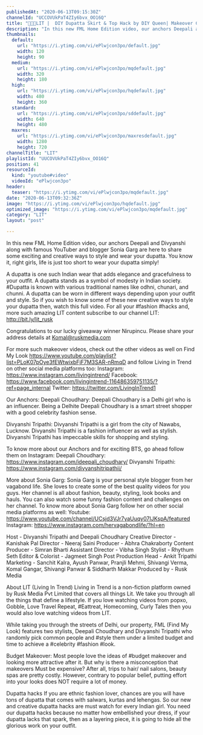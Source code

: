 ```yaml
---
publishedAt: "2020-06-13T09:15:30Z"
channelId: "UCCOVUkPaT4ZIy6bvx_OO16Q"
title: "👗👚😮LIT |  DIY Dupatta Skirt & Top Hack by DIY Queen| Makeover Challenge by @Sonia Garg | FML"
description: "In this new FML Home Edition video, our anchors Deepali and Divyanshi along with famous YouTuber and blogger Sonia Garg are here to share some exciting and creative ways to style and wear your dupatta. You know it, right girls, life is just too short to wear your dupatta simply!\n\nA dupatta is one such Indian wear that adds elegance and gracefulness to your outfit. A dupatta stands as a symbol of modesty in Indian society. #Dupatta is known with various traditional names like odhni, chunari, and chunni. A dupatta can be worn in different ways depending upon your outfit and style. So if you wish to know some of these new creative ways to style your dupatta then, watch this full video. For all your #fashion #hacks and, more such amazing LIT content subscribe to our channel LIT: http://bit.ly/lit_rusk\n\nCongratulations to our lucky giveaway winner Nirupincu. Please share your address details at Komal@ruskmedia.com\n\nFor more such makeover videos, check out the other videos as well on Find My Look https://www.youtube.com/playlist?list=PLoK07pOye3fEWtwixbFjF7M3SAR-nRmqD and follow Living in Trend on other social media platforms too: \nInstagram: https://www.instagram.com/livingintrend/ \nFacebook: https://www.facebook.com/livingintrend-116486359751135/?ref=page_internal \nTwitter: https://twitter.com/LivingInTrend1\n\nOur Anchors:\nDeepali Choudhary: Deepali Choudhary is a Delhi girl who is an influencer. Being a Delhite Deepali Choudhary is a smart street shopper with a good celebrity fashion sense.\n\nDivyanshi Tripathi: Divyanshi Tripathi is a girl from the city of Nawabs, Lucknow. Divyanshi Tripathi is a fashion influencer as well as stylish. Divyanshi Tripathi has impeccable skills for shopping and styling.\n\nTo know more about our Anchors and for exciting BTS, go ahead follow them on Instagram: Deepali Choudhary: https://www.instagram.com/ideepali_choudhary/ Divyanshi Tripathi: https://www.instagram.com/divyanshitripathii/\n\nMore about Sonia Garg:\nSonia Garg is your personal style blogger from her vagabond life. She loves to create some of the best quality videos for you guys. Her channel is all about fashion, beauty, styling, look books and hauls. You can also watch some funny fashion content and challenges on her channel. To know more about Sonia Garg follow her on other social media platforms as well: \nYoutube: https://www.youtube.com/channel/UCsjd3VJr7yaUuqy07IJKspA/featured\n Instagram: https://www.instagram.com/hervagabondlife/?hl=en\n\nHost - Divyanshi Tripathi and Deepali Choudhary\nCreative Director - Kanishak Pal\nDirector - Neeraj Saini\nProducer - Abhra Chakraborty\nContent Producer - Simran Bharti\nAssistant Director - Vibha Singh\nStylist - Rhythum Seth\nEditor & Colorist - Jagmeet Singh\nPost Production Head - Ankit Tripathi \nMarketing - Sanchit Kalra, Ayush Panwar, Pranjli Mehmi, Shivangi Verma, Komal Gangar, Shivangi Panwar & Siddharth Makkar\nProduced by - Rusk Media\n\nAbout LIT (Living In Trend)\nLiving in Trend is a non-fiction platform owned by Rusk Media Pvt Limited that covers all things Lit. We take you through all the things that define a lifestyle. If you love watching videos from popxo, Gobble, Love Travel Repeat, #Eattreat, Homecoming, Curly Tales then you would also love watching videos from LIT.\n\nWhile taking you through the streets of Delhi, our property, FML (Find My Look) features two stylists, Deepali Choudhary and Divyanshi Tripathi who randomly pick common people and #style them under a limited budget and time to achieve a #celebrity #fashion #look.\n\nBudget Makeover:\nMost people love the ideas of #budget makeover and looking more attractive after it. But why is there a misconception that makeovers Must be expensive? After all, trips to hair/ nail salons, beauty spas are pretty costly. However, contrary to popular belief, putting effort into your looks does NOT require a lot of money.\n\nDupatta hacks\nIf you are ethnic fashion lover, chances are you will have tons of dupatta that comes with salwars, kurtas and lehengas. So our new and creative dupatta hacks are must watch for every Indian girl. You need our dupatta hacks because no matter how embellished your dress, if your dupatta lacks that spark, then as a layering piece, it is going to hide all the glorious work on your outfit."
thumbnails:
  default:
    url: "https://i.ytimg.com/vi/ePlwjcon3po/default.jpg"
    width: 120
    height: 90
  medium:
    url: "https://i.ytimg.com/vi/ePlwjcon3po/mqdefault.jpg"
    width: 320
    height: 180
  high:
    url: "https://i.ytimg.com/vi/ePlwjcon3po/hqdefault.jpg"
    width: 480
    height: 360
  standard:
    url: "https://i.ytimg.com/vi/ePlwjcon3po/sddefault.jpg"
    width: 640
    height: 480
  maxres:
    url: "https://i.ytimg.com/vi/ePlwjcon3po/maxresdefault.jpg"
    width: 1280
    height: 720
channelTitle: "LIT"
playlistId: "UUCOVUkPaT4ZIy6bvx_OO16Q"
position: 41
resourceId:
  kind: "youtube#video"
  videoId: "ePlwjcon3po"
header:
  teaser: "https://i.ytimg.com/vi/ePlwjcon3po/mqdefault.jpg"
date: "2020-06-13T09:32:36Z"
image: "https://i.ytimg.com/vi/ePlwjcon3po/hqdefault.jpg"
optimized_image: "https://i.ytimg.com/vi/ePlwjcon3po/mqdefault.jpg"
category: "LIT"
layout: "post"

---
```

In this new FML Home Edition video, our anchors Deepali and Divyanshi along with famous YouTuber and blogger Sonia Garg are here to share some exciting and creative ways to style and wear your dupatta. You know it, right girls, life is just too short to wear your dupatta simply!

A dupatta is one such Indian wear that adds elegance and gracefulness to your outfit. A dupatta stands as a symbol of modesty in Indian society. #Dupatta is known with various traditional names like odhni, chunari, and chunni. A dupatta can be worn in different ways depending upon your outfit and style. So if you wish to know some of these new creative ways to style your dupatta then, watch this full video. For all your #fashion #hacks and, more such amazing LIT content subscribe to our channel LIT: http://bit.ly/lit_rusk

Congratulations to our lucky giveaway winner Nirupincu. Please share your address details at Komal@ruskmedia.com

For more such makeover videos, check out the other videos as well on Find My Look https://www.youtube.com/playlist?list=PLoK07pOye3fEWtwixbFjF7M3SAR-nRmqD and follow Living in Trend on other social media platforms too: 
Instagram: https://www.instagram.com/livingintrend/ 
Facebook: https://www.facebook.com/livingintrend-116486359751135/?ref=page_internal 
Twitter: https://twitter.com/LivingInTrend1

Our Anchors:
Deepali Choudhary: Deepali Choudhary is a Delhi girl who is an influencer. Being a Delhite Deepali Choudhary is a smart street shopper with a good celebrity fashion sense.

Divyanshi Tripathi: Divyanshi Tripathi is a girl from the city of Nawabs, Lucknow. Divyanshi Tripathi is a fashion influencer as well as stylish. Divyanshi Tripathi has impeccable skills for shopping and styling.

To know more about our Anchors and for exciting BTS, go ahead follow them on Instagram: Deepali Choudhary: https://www.instagram.com/ideepali_choudhary/ Divyanshi Tripathi: https://www.instagram.com/divyanshitripathii/

More about Sonia Garg:
Sonia Garg is your personal style blogger from her vagabond life. She loves to create some of the best quality videos for you guys. Her channel is all about fashion, beauty, styling, look books and hauls. You can also watch some funny fashion content and challenges on her channel. To know more about Sonia Garg follow her on other social media platforms as well: 
Youtube: https://www.youtube.com/channel/UCsjd3VJr7yaUuqy07IJKspA/featured
 Instagram: https://www.instagram.com/hervagabondlife/?hl=en

Host - Divyanshi Tripathi and Deepali Choudhary
Creative Director - Kanishak Pal
Director - Neeraj Saini
Producer - Abhra Chakraborty
Content Producer - Simran Bharti
Assistant Director - Vibha Singh
Stylist - Rhythum Seth
Editor & Colorist - Jagmeet Singh
Post Production Head - Ankit Tripathi 
Marketing - Sanchit Kalra, Ayush Panwar, Pranjli Mehmi, Shivangi Verma, Komal Gangar, Shivangi Panwar & Siddharth Makkar
Produced by - Rusk Media

About LIT (Living In Trend)
Living in Trend is a non-fiction platform owned by Rusk Media Pvt Limited that covers all things Lit. We take you through all the things that define a lifestyle. If you love watching videos from popxo, Gobble, Love Travel Repeat, #Eattreat, Homecoming, Curly Tales then you would also love watching videos from LIT.

While taking you through the streets of Delhi, our property, FML (Find My Look) features two stylists, Deepali Choudhary and Divyanshi Tripathi who randomly pick common people and #style them under a limited budget and time to achieve a #celebrity #fashion #look.

Budget Makeover:
Most people love the ideas of #budget makeover and looking more attractive after it. But why is there a misconception that makeovers Must be expensive? After all, trips to hair/ nail salons, beauty spas are pretty costly. However, contrary to popular belief, putting effort into your looks does NOT require a lot of money.

Dupatta hacks
If you are ethnic fashion lover, chances are you will have tons of dupatta that comes with salwars, kurtas and lehengas. So our new and creative dupatta hacks are must watch for every Indian girl. You need our dupatta hacks because no matter how embellished your dress, if your dupatta lacks that spark, then as a layering piece, it is going to hide all the glorious work on your outfit.